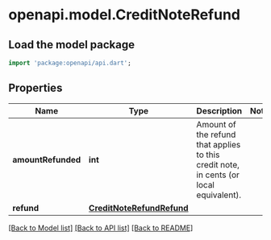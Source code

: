 # openapi.model.CreditNoteRefund

## Load the model package
```dart
import 'package:openapi/api.dart';
```

## Properties
Name | Type | Description | Notes
------------ | ------------- | ------------- | -------------
**amountRefunded** | **int** | Amount of the refund that applies to this credit note, in cents (or local equivalent). | 
**refund** | [**CreditNoteRefundRefund**](CreditNoteRefundRefund.md) |  | 

[[Back to Model list]](../README.md#documentation-for-models) [[Back to API list]](../README.md#documentation-for-api-endpoints) [[Back to README]](../README.md)


